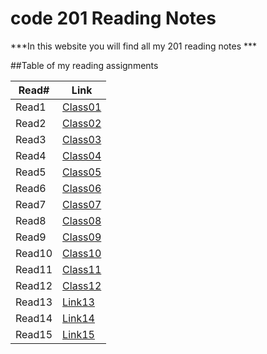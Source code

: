 # code 201 Reading Notes

***In this website you will find all my 201 reading notes ***

##Table of my reading assignments

Read#   |  Link
-----------|-----------
Read1      | [Class01](https://aseelsamer.github.io/reading-notess/class01)
Read2      | [Class02](https://aseelsamer.github.io/reading-notess/class02)
Read3      | [Class03](https://aseelsamer.github.io/reading-notess/class03)
Read4      | [Class04](https://aseelsamer.github.io/reading-notess/class04)
Read5      | [Class05](https://aseelsamer.github.io/reading-notess/class05)
Read6      | [Class06](https://aseelsamer.github.io/reading-notess/class06)
Read7      | [Class07](https://aseelsamer.github.io/reading-notess/class07)
Read8      | [Class08](https://aseelsamer.github.io/reading-notess/class08)
Read9      | [Class09](https://aseelsamer.github.io/reading-notess/class09)
Read10     | [Class10](https://aseelsamer.github.io/reading-notess/class10)
Read11     | [Class11](https://aseelsamer.github.io/reading-notess/class11)
Read12     | [Class12](https://aseelsamer.github.io/reading-notess/class12)
Read13     | [Link13]()
Read14     | [Link14]()
Read15     | [Link15]()